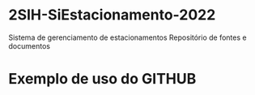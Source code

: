 # 2SIH-SiEstacionamento-2022
Sistema de gerenciamento de estacionamentos
Repositório de fontes e documentos
# Exemplo de uso do GITHUB
